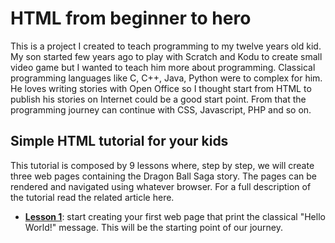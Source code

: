 # HTML from beginner to hero

This is a project I created to teach programming to my twelve years old kid. My son started few years ago to play with Scratch and Kodu to create small video game but I wanted to teach him more about programming. Classical programming languages like C, C++, Java, Python were to complex for him. He loves writing stories with Open Office so I thought start from HTML to publish his stories on Internet could be a good start point. From that the programming journey can continue with CSS, Javascript, PHP and so on.

## Simple HTML tutorial for your kids

This tutorial is composed by 9 lessons where, step by step, we will create three web pages containing the Dragon Ball Saga story. The pages can be rendered and navigated using whatever browser. For a full description of the tutorial read the related article here.

* **[Lesson 1](https://github.com/sasadangelo/html-hero/tree/master/lesson-1)**: start creating your first web page that print the classical "Hello World!" message. This will be the starting point of our journey.
